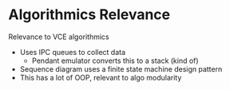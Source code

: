 # Algorithmics Relevance

Relevance to VCE algorithmics

- Uses IPC queues to collect data
    - Pendant emulator converts this to a stack (kind of)
- Sequence diagram uses a finite state machine design pattern
- This has a lot of OOP, relevant to algo modularity